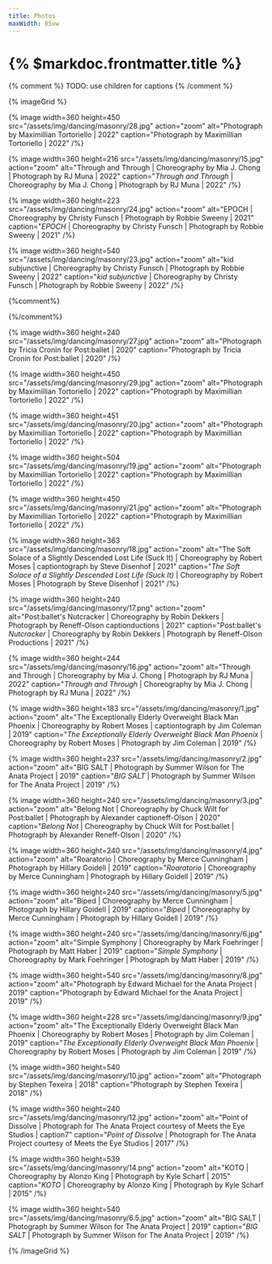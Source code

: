```yaml
---
title: Photos
maxWidth: 85vw
---
```


# {% $markdoc.frontmatter.title %}

{% comment %}
TODO: use children for captions
{% /comment %}

{% imageGrid %}

{% image
  width=360 height=450
  src="/assets/img/dancing/masonry/28.jpg"
  action="zoom"
  alt="Photograph by Maximillian Tortoriello | 2022"
  caption="Photograph by Maximillian Tortoriello | 2022"
/%}

{% image
  width=360 height=216
  src="/assets/img/dancing/masonry/15.jpg"
  action="zoom"
  alt="Through and Through | Choreography by Mia J. Chong | Photograph by RJ Muna | 2022"
  caption="<i>Through and Through</i> | Choreography by Mia J. Chong | Photograph by RJ Muna | 2022"
/%}

{% image
  width=360 height=223
  src="/assets/img/dancing/masonry/24.jpg"
  action="zoom"
  alt="EPOCH | Choreography by Christy Funsch | Photograph by Robbie Sweeny | 2021"
  caption="<i>EPOCH</i> | Choreography by Christy Funsch | Photograph by Robbie Sweeny | 2021"
/%}

{% image
  width=360 height=540
  src="/assets/img/dancing/masonry/23.jpg"
  action="zoom"
  alt="kid subjunctive | Choreography by Christy Funsch | Photograph by Robbie Sweeny | 2022"
  caption="<i>kid subjunctive</i> | Choreography by Christy Funsch | Photograph by Robbie Sweeny | 2022"
/%}

{%comment%}

<!-- {% image
  width=360 height=360
  src="/assets/img/dancing/masonry/22.jpg"
  action="zoom"
  alt="say i am you | Choreography by Moscelyne ParkeHarrison | Photograph by Natalia Perez | 2022"
  caption="<i>say i am you</i> | Choreography by Moscelyne ParkeHarrison | Photograph by Natalia Perez | 2022"
/%} -->

{%/comment%}

{% image
  width=360 height=240
  src="/assets/img/dancing/masonry/27.jpg"
  action="zoom"
  alt="Photograph by Tricia Cronin for Post:ballet | 2020"
  caption="Photograph by Tricia Cronin for Post:ballet | 2020"
/%}

{% image
  width=360 height=450
  src="/assets/img/dancing/masonry/29.jpg"
  action="zoom"
  alt="Photograph by Maximillian Tortoriello | 2022"
  caption="Photograph by Maximillian Tortoriello | 2022"
/%}

{% image
  width=360 height=451
  src="/assets/img/dancing/masonry/20.jpg"
  action="zoom"
  alt="Photograph by Maximillian Tortoriello | 2022"
  caption="Photograph by Maximillian Tortoriello | 2022"
/%}

{% image
  width=360 height=504
  src="/assets/img/dancing/masonry/19.jpg"
  action="zoom"
  alt="Photograph by Maximillian Tortoriello | 2022"
  caption="Photograph by Maximillian Tortoriello | 2022"
/%}

{% image
  width=360 height=450
  src="/assets/img/dancing/masonry/21.jpg"
  action="zoom"
  alt="Photograph by Maximillian Tortoriello | 2022"
  caption="Photograph by Maximillian Tortoriello | 2022"
/%}

{% image
  width=360 height=363
  src="/assets/img/dancing/masonry/18.jpg"
  action="zoom"
  alt="The Soft Solace of a Slightly Descended Lost Life (Suck It) | Choreography by Robert Moses | captiontograph by Steve Disenhof | 2021"
  caption="<i>The Soft Solace of a Slightly Descended Lost Life (Suck It)</i> | Choreography by Robert Moses | Photograph by Steve Disenhof | 2021"
/%}

{% image
  width=360 height=240
  src="/assets/img/dancing/masonry/17.png"
  action="zoom"
  alt="Post:ballet's Nutcracker | Choreography by Robin Dekkers | Photograph by Reneff-Olson captionductions | 2021"
  caption="Post:ballet's <i>Nutcracker</i> | Choreography by Robin Dekkers | Photograph by Reneff-Olson Productions | 2021"
/%}

{% image
  width=360 height=244
  src="/assets/img/dancing/masonry/16.jpg"
  action="zoom"
  alt="Through and Through | Choreography by Mia J. Chong | Photograph by RJ Muna | 2022"
  caption="<i>Through and Through</i> | Choreography by Mia J. Chong | Photograph by RJ Muna | 2022"
/%}

{% image
  width=360 height=183
  src="/assets/img/dancing/masonry/1.jpg"
  action="zoom"
  alt="The Exceptionally Elderly Overweight Black Man Phoenix | Choreography by Robert Moses | captiontograph by Jim Coleman | 2019"
  caption="<i>The Exceptionally Elderly Overweight Black Man Phoenix</i> | Choreography by Robert Moses | Photograph by Jim Coleman | 2019"
/%}

{% image
  width=360 height=237
  src="/assets/img/dancing/masonry/2.jpg"
  action="zoom"
  alt="BIG SALT | Photograph by Summer Wilson for The Anata Project | 2019"
  caption="<i>BIG SALT</i> | Photograph by Summer Wilson for The Anata Project | 2019"
/%}

{% image
  width=360 height=240
  src="/assets/img/dancing/masonry/3.jpg"
  action="zoom"
  alt="Belong Not | Choreography by Chuck Wilt for Post:ballet | Photograph by Alexander captioneff-Olson | 2020"
  caption="<i>Belong Not</i> | Choreography by Chuck Wilt for Post:ballet | Photograph by Alexander Reneff-Olson | 2020"
/%}

{% image
  width=360 height=240
  src="/assets/img/dancing/masonry/4.jpg"
  action="zoom"
  alt="Roaratorio | Choreography by Merce Cunningham | Photograph by Hillary Goidell | 2019"
  caption="<i>Roaratorio</i> | Choreography by Merce Cunningham | Photograph by Hillary Goidell | 2019"
/%}

{% image
  width=360 height=240
  src="/assets/img/dancing/masonry/5.jpg"
  action="zoom"
  alt="Biped | Choreography by Merce Cunningham | Photograph by Hillary Goidell | 2019"
  caption="<i>Biped</i> | Choreography by Merce Cunningham | Photograph by Hillary Goidell | 2019"
/%}

{% image
  width=360 height=240
  src="/assets/img/dancing/masonry/6.jpg"
  action="zoom"
  alt="Simple Symphony | Choreography by Mark Foehringer | Photograph by Matt Haber | 2019"
  caption="<i>Simple Symphony</i> | Choreography by Mark Foehringer | Photograph by Matt Haber | 2019"
/%}

{% image
  width=360 height=540
  src="/assets/img/dancing/masonry/8.jpg"
  action="zoom"
  alt="Photograph by Edward Michael for the Anata Project | 2019"
  caption="Photograph by Edward Michael for the Anata Project | 2019"
/%}

{% image
  width=360 height=228
  src="/assets/img/dancing/masonry/9.jpg"
  action="zoom"
  alt="The Exceptionally Elderly Overweight Black Man Phoenix | Choreography by Robert Moses | Photograph by Jim Coleman | 2019"
  caption="<i>The Exceptionally Elderly Overweight Black Man Phoenix</i> | Choreography by Robert Moses | Photograph by Jim Coleman | 2019"
/%}

{% image
  width=360 height=540
  src="/assets/img/dancing/masonry/10.jpg"
  action="zoom"
  alt="Photograph by Stephen Texeira | 2018"
  caption="Photograph by Stephen Texeira | 2018"
/%}

{% image
  width=360 height=240
  src="/assets/img/dancing/masonry/12.jpg"
  action="zoom"
  alt="Point of Dissolve | Photograph for The Anata Project courtesy of Meets the Eye Studios | caption7"
  caption="<i>Point of Dissolve</i> | Photograph for The Anata Project courtesy of Meets the Eye Studios | 2017"
/%}

{% image
  width=360 height=539
  src="/assets/img/dancing/masonry/14.png"
  action="zoom"
  alt="KOTO | Choreography by Alonzo King | Photograph by Kyle Scharf | 2015"
  caption="<i>KOTO</i> | Choreography by Alonzo King | Photograph by Kyle Scharf | 2015"
/%}

{% image
  width=360 height=540
  src="/assets/img/dancing/masonry/6.5.jpg"
  action="zoom"
  alt="BIG SALT | Photograph by Summer Wilson for The Anata Project | 2019"
  caption="<i>BIG SALT</i> | Photograph by Summer Wilson for The Anata Project | 2019"
/%}

{% /imageGrid %}
